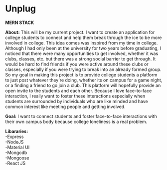 ﻿# Unplug 
 
 **MERN STACK**
 
**About:** This will be my current project. I want to create an application for college students to connect and help them break through the ice to be more involved in college. This idea comes was inspired from my time in college. Although I had only been at the university for two years before graduating, I noticed that there were many opportunities to get involved, whether it was clubs, classes, etc. but there was a strong social barrier to get through. It would be hard to find friends if you were active around these clubs or classes, especially if you were trying to break into an already formed group. So my goal in making this project is to provide college students a platform to just post whatever they're doing, whether its on campus for a game night, or a finding a friend to go join a club. This platform will hopefully provide an open invite to the students and each other. Because I love face-to-face interaction, I really want to foster these interactions especially when students are surrounded by individuals who are like minded and have common interest like meeting people and getting involved.
 
 **Goal:** I want to connect students and foster face-to-face interactions with their own campus body because college loneliness is a real problem.

**Libararies:**\
-Express\
-NodeJS\
-Material UI\
-Mongodb\
-Mongoose\
-React JS
